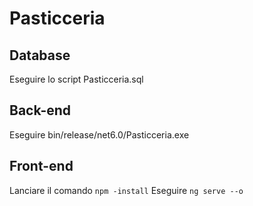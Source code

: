 # Pasticceria

## Database
Eseguire lo script Pasticceria.sql

## Back-end
Eseguire bin/release/net6.0/Pasticceria.exe

## Front-end
Lanciare il comando `npm -install`
Eseguire `ng serve --o`


